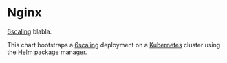 # Nginx

[6scaling](https://www.6scaling.com/) blabla.

This chart bootstraps a [6scaling](https://www.6scaling.com/) deployment on a [Kubernetes](http://kubernetes.io) cluster using the [Helm](https://helm.sh) package manager.